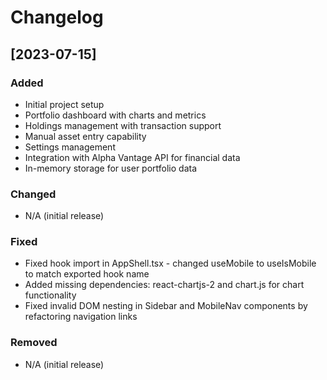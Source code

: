 # Changelog

## [2023-07-15]

### Added
- Initial project setup
- Portfolio dashboard with charts and metrics
- Holdings management with transaction support
- Manual asset entry capability
- Settings management
- Integration with Alpha Vantage API for financial data
- In-memory storage for user portfolio data

### Changed
- N/A (initial release)

### Fixed
- Fixed hook import in AppShell.tsx - changed useMobile to useIsMobile to match exported hook name
- Added missing dependencies: react-chartjs-2 and chart.js for chart functionality
- Fixed invalid DOM nesting in Sidebar and MobileNav components by refactoring navigation links

### Removed
- N/A (initial release)
